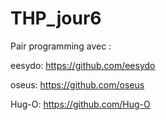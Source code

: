 # THP_jour6

Pair programming avec :

eesydo: https://github.com/eesydo

oseus: https://github.com/oseus

Hug-O: https://github.com/Hug-O
